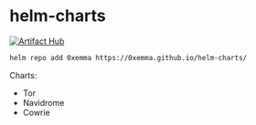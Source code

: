 ﻿# helm-charts
[![Artifact Hub](https://img.shields.io/endpoint?url=https://artifacthub.io/badge/repository/emmas-charts)](https://artifacthub.io/packages/search?repo=emmas-charts)

```bash
helm repo add 0xemma https://0xemma.github.io/helm-charts/
```

Charts:
- Tor
- Navidrome
- Cowrie
